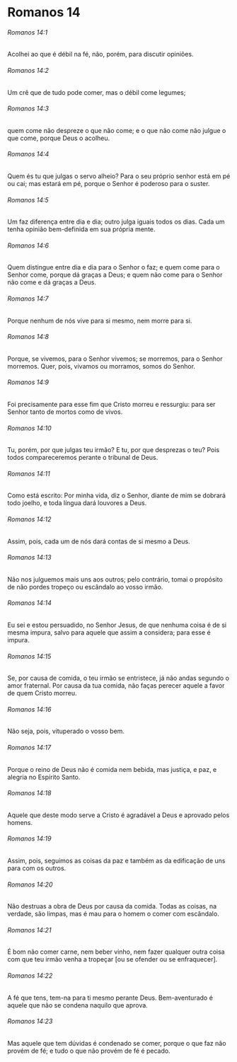 # Romanos 14

###### Romanos 14:1

Acolhei ao que é débil na fé, não, porém, para discutir opiniões.

###### Romanos 14:2

Um crê que de tudo pode comer, mas o débil come legumes;

###### Romanos 14:3

quem come não despreze o que não come; e o que não come não julgue o que come, porque Deus o acolheu.

###### Romanos 14:4

Quem és tu que julgas o servo alheio? Para o seu próprio senhor está em pé ou cai; mas estará em pé, porque o Senhor é poderoso para o suster.

###### Romanos 14:5

Um faz diferença entre dia e dia; outro julga iguais todos os dias. Cada um tenha opinião bem-definida em sua própria mente.

###### Romanos 14:6

Quem distingue entre dia e dia para o Senhor o faz; e quem come para o Senhor come, porque dá graças a Deus; e quem não come para o Senhor não come e dá graças a Deus.

###### Romanos 14:7

Porque nenhum de nós vive para si mesmo, nem morre para si.

###### Romanos 14:8

Porque, se vivemos, para o Senhor vivemos; se morremos, para o Senhor morremos. Quer, pois, vivamos ou morramos, somos do Senhor.

###### Romanos 14:9

Foi precisamente para esse fim que Cristo morreu e ressurgiu: para ser Senhor tanto de mortos como de vivos.

###### Romanos 14:10

Tu, porém, por que julgas teu irmão? E tu, por que desprezas o teu? Pois todos compareceremos perante o tribunal de Deus.

###### Romanos 14:11

Como está escrito: Por minha vida, diz o Senhor, diante de mim se dobrará todo joelho, e toda língua dará louvores a Deus.

###### Romanos 14:12

Assim, pois, cada um de nós dará contas de si mesmo a Deus.

###### Romanos 14:13

Não nos julguemos mais uns aos outros; pelo contrário, tomai o propósito de não pordes tropeço ou escândalo ao vosso irmão.

###### Romanos 14:14

Eu sei e estou persuadido, no Senhor Jesus, de que nenhuma coisa é de si mesma impura, salvo para aquele que assim a considera; para esse é impura.

###### Romanos 14:15

Se, por causa de comida, o teu irmão se entristece, já não andas segundo o amor fraternal. Por causa da tua comida, não faças perecer aquele a favor de quem Cristo morreu.

###### Romanos 14:16

Não seja, pois, vituperado o vosso bem.

###### Romanos 14:17

Porque o reino de Deus não é comida nem bebida, mas justiça, e paz, e alegria no Espírito Santo.

###### Romanos 14:18

Aquele que deste modo serve a Cristo é agradável a Deus e aprovado pelos homens.

###### Romanos 14:19

Assim, pois, seguimos as coisas da paz e também as da edificação de uns para com os outros.

###### Romanos 14:20

Não destruas a obra de Deus por causa da comida. Todas as coisas, na verdade, são limpas, mas é mau para o homem o comer com escândalo.

###### Romanos 14:21

É bom não comer carne, nem beber vinho, nem fazer qualquer outra coisa com que teu irmão venha a tropeçar [ou se ofender ou se enfraquecer].

###### Romanos 14:22

A fé que tens, tem-na para ti mesmo perante Deus. Bem-aventurado é aquele que não se condena naquilo que aprova.

###### Romanos 14:23

Mas aquele que tem dúvidas é condenado se comer, porque o que faz não provém de fé; e tudo o que não provém de fé é pecado.

